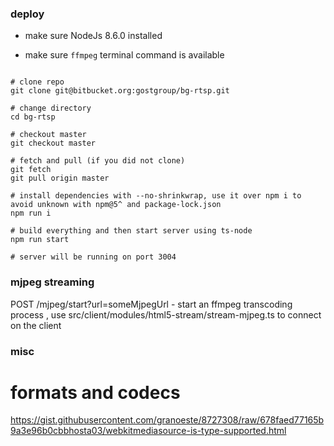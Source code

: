### deploy ###


* make sure NodeJs 8.6.0 installed

* make sure `ffmpeg` terminal command is available


```shell

# clone repo
git clone git@bitbucket.org:gostgroup/bg-rtsp.git

# change directory
cd bg-rtsp

# checkout master
git checkout master

# fetch and pull (if you did not clone)
git fetch
git pull origin master

# install dependencies with --no-shrinkwrap, use it over npm i to avoid unknown with npm@5^ and package-lock.json
npm run i

# build everything and then start server using ts-node
npm run start

# server will be running on port 3004

```

### mjpeg streaming ###

POST /mjpeg/start?url=someMjpegUrl      - start an ffmpeg transcoding process , use src/client/modules/html5-stream/stream-mjpeg.ts to connect on the client

### misc ###

# formats and codecs
https://gist.githubusercontent.com/granoeste/8727308/raw/678faed77165b9a3e96b0cbbhosta03/webkitmediasource-is-type-supported.html
